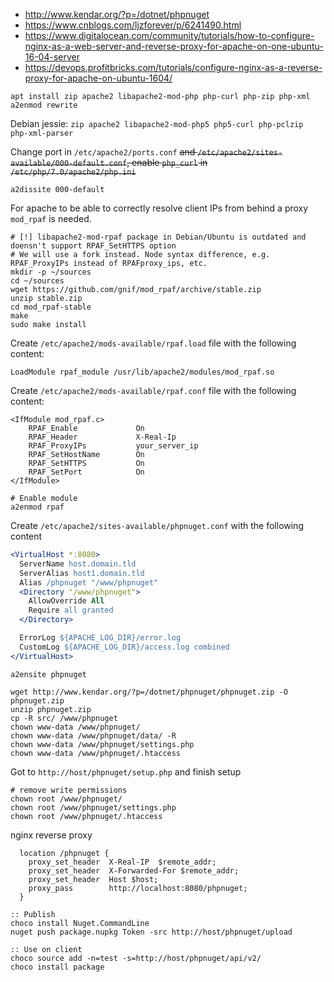 * http://www.kendar.org/?p=/dotnet/phpnuget
* https://www.cnblogs.com/ljzforever/p/6241490.html
* https://www.digitalocean.com/community/tutorials/how-to-configure-nginx-as-a-web-server-and-reverse-proxy-for-apache-on-one-ubuntu-16-04-server
* https://devops.profitbricks.com/tutorials/configure-nginx-as-a-reverse-proxy-for-apache-on-ubuntu-1604/

```
apt install zip apache2 libapache2-mod-php php-curl php-zip php-xml
a2enmod rewrite
```
Debian jessie: `zip apache2 libapache2-mod-php5 php5-curl php-pclzip php-xml-parser`

Change port in `/etc/apache2/ports.conf` ~~and `/etc/apache2/sites-available/000-default.conf`, enable `php_curl` in `/etc/php/7.0/apache2/php.ini`~~

```shell
a2dissite 000-default
```
For apache to be able to correctly resolve client IPs from behind a proxy `mod_rpaf` is needed.
```shell
# [!] libapache2-mod-rpaf package in Debian/Ubuntu is outdated and doensn't support RPAF_SetHTTPS option
# We will use a fork instead. Node syntax difference, e.g. RPAF_ProxyIPs instead of RPAFproxy_ips, etc.
mkdir -p ~/sources
cd ~/sources
wget https://github.com/gnif/mod_rpaf/archive/stable.zip
unzip stable.zip
cd mod_rpaf-stable
make
sudo make install
```
Create `/etc/apache2/mods-available/rpaf.load` file with the following content:
```
LoadModule rpaf_module /usr/lib/apache2/modules/mod_rpaf.so
```
Create `/etc/apache2/mods-available/rpaf.conf` file with the following content:
```
<IfModule mod_rpaf.c>
    RPAF_Enable             On
    RPAF_Header             X-Real-Ip
    RPAF_ProxyIPs           your_server_ip 
    RPAF_SetHostName        On
    RPAF_SetHTTPS           On
    RPAF_SetPort            On
</IfModule>
```
```shell
# Enable module
a2enmod rpaf
```

Create `/etc/apache2/sites-available/phpnuget.conf` with the following content
```apache
<VirtualHost *:8080>
  ServerName host.domain.tld
  ServerAlias host1.domain.tld
  Alias /phpnuget "/www/phpnuget"
  <Directory "/www/phpnuget">
    AllowOverride All
    Require all granted
  </Directory>

  ErrorLog ${APACHE_LOG_DIR}/error.log
  CustomLog ${APACHE_LOG_DIR}/access.log combined
</VirtualHost>
```

```
a2ensite phpnuget

wget http://www.kendar.org/?p=/dotnet/phpnuget/phpnuget.zip -O phpnuget.zip
unzip phpnuget.zip
cp -R src/ /www/phpnuget
chown www-data /www/phpnuget/
chown www-data /www/phpnuget/data/ -R
chown www-data /www/phpnuget/settings.php
chown www-data /www/phpnuget/.htaccess
```

Got to `http://host/phpnuget/setup.php` and finish setup

```
# remove write permissions
chown root /www/phpnuget/
chown root /www/phpnuget/settings.php
chown root /www/phpnuget/.htaccess
```

nginx reverse proxy
```
  location /phpnuget {
    proxy_set_header  X-Real-IP  $remote_addr;
    proxy_set_header  X-Forwarded-For $remote_addr;
    proxy_set_header  Host $host;
    proxy_pass        http://localhost:8080/phpnuget;
  }
```

```batch
:: Publish
choco install Nuget.CommandLine
nuget push package.nupkg Token -src http://host/phpnuget/upload

:: Use on client
choco source add -n=test -s=http://host/phpnuget/api/v2/
choco install package
```
